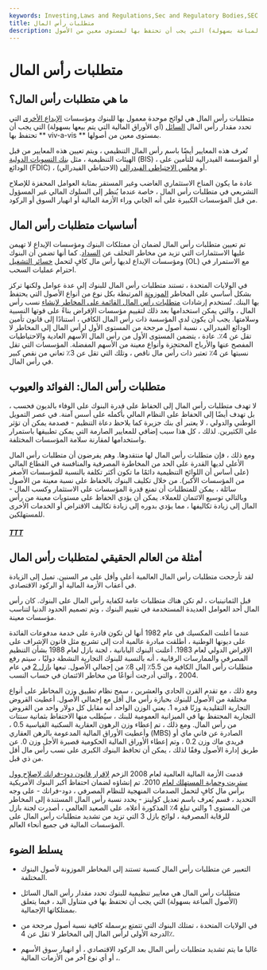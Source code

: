 ```yaml
---
keywords: Investing,Laws and Regulations,Sec and Regulatory Bodies,SEC
title: متطلبات رأس المال
description: متطلبات رأس المال هي لوائح موحدة للبنوك ومؤسسات الإيداع الأخرى التي تحدد مقدار رأس المال السائل (أي الأصول المباعة بسهولة) التي يجب أن تحتفظ بها لمستوى معين من الأصول.
---
```


# متطلبات رأس المال
## ما هي متطلبات رأس المال؟

متطلبات رأس المال هي لوائح موحدة معمول بها للبنوك ومؤسسات [الإيداع الأخرى](/depository) التي تحدد مقدار رأس المال [السائل](/liquidity) (أي الأوراق المالية التي يتم بيعها بسهولة) التي يجب أن تحتفظ بها ** viv-a-vis ** بمستوى معين من أصولها.

تُعرف هذه المعايير أيضًا باسم رأس المال التنظيمي ، ويتم تعيين هذه المعايير من قبل الهيئات التنظيمية ، مثل [بنك التسويات الدولية](/bis) (BIS) ، أو المؤسسة الفيدرالية للتأمين على الودائع (FDIC) ، أو [مجلس الاحتياطي الفيدرالي](/frb) (الاحتياطي الفيدرالي).

عادة ما يكون المناخ الاستثماري الغاضب وغير المستقر بمثابة العوامل المحفزة للإصلاح التشريعي في متطلبات رأس المال ، خاصة عندما يُنظر إلى السلوك المالي غير المسؤول من قبل المؤسسات الكبيرة على أنه الجاني وراء الأزمة المالية أو انهيار السوق أو الركود.

## أساسيات متطلبات رأس المال

تم تعيين متطلبات رأس المال لضمان أن ممتلكات البنوك ومؤسسات الإيداع لا تهيمن عليها الاستثمارات التي تزيد من مخاطر التخلف عن [السداد](/default2). كما أنها تضمن أن البنوك ومؤسسات الإيداع لديها رأس مال كافٍ لتحمل [خسائر التشغيل](/operating-loss) (OL) مع الاستمرار في احترام عمليات السحب.

في الولايات المتحدة ، تستند متطلبات رأس المال للبنوك إلى عدة عوامل ولكنها تركز بشكل أساسي على المخاطر [الموزونة](/weighted) المرتبطة بكل نوع من أنواع الأصول التي يحتفظ بها البنك. تُستخدم إرشادات [متطلبات رأس المال القائمة على المخاطر لإنشاء](/risk-based-capital-requirement) نسب رأس المال ، والتي يمكن استخدامها بعد ذلك لتقييم مؤسسات الإقراض بناءً على قوتها النسبية وسلامتها. يجب أن يكون لدى المؤسسة ذات رأس المال الكافي ، استنادًا إلى قانون تأمين الودائع الفيدرالي ، نسبة أصول مرجحة من المستوى الأول لرأس المال إلى المخاطر لا تقل عن 4٪. عادة ، يتضمن المستوى الأول من رأس المال الأسهم العادية والاحتياطيات المفصح عنها والأرباح المحتجزة وأنواع معينة من الأسهم المفضلة. المؤسسات التي تقل نسبتها عن 4٪ تعتبر ذات رأس مال ناقص ، وتلك التي تقل عن 3٪ تعاني من نقص كبير في رأس المال.

## متطلبات رأس المال: الفوائد والعيوب

لا تهدف متطلبات رأس المال إلى الحفاظ على قدرة البنوك على الوفاء بالديون فحسب ، بل تهدف أيضًا إلى الحفاظ على النظام المالي بأكمله على أسس آمنة. في عصر التمويل الوطني والدولي ، لا يعتبر أي بنك جزيرة كما يلاحظ دعاة التنظيم - فصدمة يمكن أن تؤثر على الكثيرين. لذلك ، كل هذا سبب إضافي للمعايير الصارمة التي يمكن تطبيقها باستمرار واستخدامها لمقارنة سلامة المؤسسات المختلفة.

ومع ذلك ، فإن متطلبات رأس المال لها منتقدوها. وهم يفرضون أن متطلبات رأس المال الأعلى لديها القدرة على الحد من المخاطرة المصرفية والمنافسة في القطاع المالي (على أساس أن اللوائح التنظيمية دائمًا ما تكون أكثر تكلفة بالنسبة للمؤسسات الأصغر من المؤسسات الأكبر). من خلال تكليف البنوك بالحفاظ على نسبة معينة من الأصول سائلة ، يمكن للمتطلبات أن تمنع قدرة المؤسسات على الاستثمار وكسب المال - وبالتالي توسيع الائتمان للعملاء. يمكن أن يؤدي الحفاظ على مستويات معينة من رأس المال إلى زيادة تكاليفها ، مما يؤدي بدوره إلى زيادة تكاليف الاقتراض أو الخدمات الأخرى للمستهلكين.

<h5> <a href=""> TTT </a> </h5>

## أمثلة من العالم الحقيقي لمتطلبات رأس المال

لقد تأرجحت متطلبات رأس المال العالمية أعلى وأقل على مر السنين. تميل إلى الزيادة في أعقاب الأزمة المالية أو الركود الاقتصادي.

قبل الثمانينيات ، لم تكن هناك متطلبات عامة لكفاية رأس المال على البنوك. كان رأس المال أحد العوامل العديدة المستخدمة في تقييم البنوك ، وتم تصميم الحدود الدنيا لتناسب مؤسسات معينة.

عندما أعلنت المكسيك في عام 1982 أنها لن تكون قادرة على خدمة مدفوعات الفائدة على ديونها الوطنية ، أطلقت مبادرة عالمية أدت إلى تشريع مثل قانون الإشراف على الإقراض الدولي لعام 1983. أعلنت البنوك اليابانية ، لجنة بازل لعام 1988 بشأن التنظيم المصرفي والممارسات الرقابية ، أنه بالنسبة للبنوك التجارية النشطة دوليًا ، سيتم رفع متطلبات رأس المال الكافية من 5.5٪ إلى 8٪ من إجمالي الأصول. تبعها [بازل 2](/baselii) في عام 2004 ، والتي أدرجت أنواعًا من مخاطر الائتمان في حساب النسب.

ومع ذلك ، مع تقدم القرن الحادي والعشرين ، سمح نظام تطبيق وزن المخاطر على أنواع مختلفة من الأصول للبنوك بحيازة رأس مال أقل مع إجمالي الأصول. أعطيت القروض التجارية التقليدية وزنًا قدره 1. يعني الوزن الواحد أنه مقابل كل دولار واحد من القروض التجارية المحتفظ بها في الميزانية العمومية للبنك ، سيُطلب منها الاحتفاظ بثمانية سنتات من رأس المال. ومع ذلك ، تم إعطاء وزن الرهون العقارية السكنية القياسية 0.5 ، وأعطيت الأوراق المالية المدعومة بالرهن العقاري (MBS) الصادرة عن فاني ماي أو فريدي ماك وزن 0.2 ، وتم إعطاء الأوراق المالية الحكومية قصيرة الأجل وزن 0. عن طريق إدارة الأصول وفقًا لذلك ، يمكن أن تحافظ البنوك الكبرى على نسب رأس مال أقل من ذي قبل.

قدمت الأزمة المالية العالمية لعام 2008 الزخم [لإقرار قانون دود-فرانك لإصلاح وول ستريت وحماية المستهلك لعام](/dodd-frank-financial-regulatory-reform-bill) 2010. تم إنشاؤه لضمان احتفاظ أكبر البنوك الأمريكية برأس مال كافٍ لتحمل الصدمات المنهجية للنظام المصرفي ، دود-فرانك - على وجه التحديد ، قسم يُعرف باسم تعديل كولينز - يحدد نسبة رأس المال المستندة إلى المخاطر من المستوى 1 والتي تبلغ 4٪ المذكورة أعلاه. على الصعيد العالمي ، أصدرت لجنة بازل للرقابة المصرفية ، لوائح بازل 3 التي تزيد من تشديد متطلبات رأس المال على المؤسسات المالية في جميع أنحاء العالم.

## يسلط الضوء

- التعبير عن متطلبات رأس المال كنسبة تستند إلى المخاطر الموزونة لأصول البنوك المختلفة.

- متطلبات رأس المال هي معايير تنظيمية للبنوك تحدد مقدار رأس المال السائل (الأصول المباعة بسهولة) التي يجب أن تحتفظ بها في متناول اليد ، فيما يتعلق بممتلكاتها الإجمالية.

- في الولايات المتحدة ، تمتلك البنوك التي تتمتع برسملة كافية نسبة أصول مرجحة من الدرجة الأولى لرأس المال إلى المخاطر لا تقل عن 4٪.

- غالبا ما يتم تشديد متطلبات رأس المال بعد الركود الاقتصادي ، أو انهيار سوق الأسهم ، أو أي نوع آخر من الأزمات المالية.

